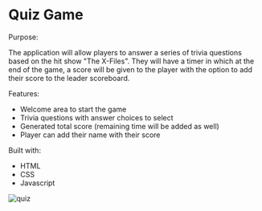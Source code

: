# Quiz Game

Purpose:

The application will allow players to answer a series of trivia questions based on the hit show "The X-Files".  They will have a timer in which at the end of the game, a score will be given to the player with the option to add their score to the leader scoreboard.

Features:

- Welcome area to start the game
- Trivia questions with answer choices to select
- Generated total score (remaining time will be added as well)
- Player can add their name with their score

Built with:

- HTML
- CSS
- Javascript

![quiz](https://user-images.githubusercontent.com/92878321/145749623-b1df4234-7cf0-42ab-8a9b-b1b47c876c53.JPG)

